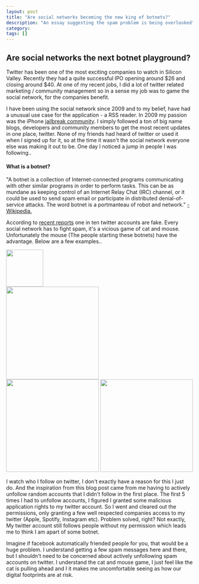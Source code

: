 ```yaml
---
layout: post
title: "Are social networks becoming the new king of botnets?"
description: "An essay suggesting the spam problem is being overlooked"
category: 
tags: []
---
```

<!-- Title -->
<h2>Are social networks the next botnet playground?</h2>
<!-- First Paragraph -->
<p>Twitter has been one of the most exciting companies to watch in Silicon Valley. Recently they had a quite successful IPO opening around $26 and closing around $40. At one of my recent jobs, I did a lot of twitter related marketing / community management so in a sense my job was to game the social network, for the companies benefit.</p>

<p>I have been using the social network since 2009 and to my belief, have had a unusual use case for the application - a RSS reader. In 2009 my passion was the iPhone <a href="http://en.wikipedia.org/wiki/IOS_jailbreaking#Use_of_third-party_apps">jailbreak community</a>. I simply followed a ton of big name blogs, developers and community members to get the most recent updates in one place, twitter. None of my friends had heard of twitter or used it when I signed up for it, so at the time it wasn't the social network everyone else was making it out to be. One day I noticed a jump in people I was following..</p>

<h4>What is a botnet?</h4>
<p class="italics">"A botnet is a collection of Internet-connected programs communicating with other similar programs in order to perform tasks. This can be as mundane as keeping control of an Internet Relay Chat (IRC) channel, or it could be used to send spam email or participate in distributed denial-of-service attacks. The word botnet is a portmanteau of robot and network." <a href="http://en.wikipedia.org/wiki/Botnet">- Wikipedia.</a></p>

<p>According to <a href="http://www.nbcnews.com/technology/1-10-twitter-accounts-fake-say-researchers-2D11655362">recent reports</a> one in ten twitter accounts are fake. Every social network has to fight spam, it's a vicious game of cat and mouse. Unfortunately the mouse (The people starting these botnets) have the advantage. Below are a few examples..</p> 

<img class="blogpostpicture" style="height:100px;" src="../../../images/SpamPost/twitter.png">
<br />

<img class="blogpostpicture" style="height:250px;" src="../../../images/SpamPost/twitter2.png">
<br />

<img class="blogpostpicturehalf" style="height:250px;" src="../../../images/SpamPost/facebook.png">
<img class="blogpostpicturehalf" style="height:250px;" src="../../../images/SpamPost/facebook2.png">
<br />

<p>I watch who I follow on twitter, I don't exactly have a reason for this I just do. And the inspiration from this blog post came from me having to actively unfollow random accounts that I didn't follow in the first place. The first 5 times I had to unfollow accounts, I figured I granted some malicious application rights to my twitter account. So I went and cleared out the permissions, only granting a few well respected companies access to my twitter (Apple, Spotify, Instagram etc). Problem solved, right? Not exactly, My twitter account still follows people without my permission which leads me to think I am apart of some botnet.</p>

<p>Imagine if facebook automatically friended people for you, that would be a huge problem. I understand getting a few spam messages here and there, but I shouldn't need to be concerned about actively unfollowing spam accounts on twitter. I understand the cat and mouse game, I just feel like the cat is pulling ahead and I it makes me uncomfortable seeing as how our digital footprints are at risk.</p>